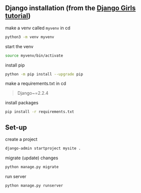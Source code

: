 ## Django installation (from the [Django Girls tutorial](https://tutorial.djangogirls.org/))

make a venv called `myvenv` in cd
```bash
python3 -m venv myvenv
```

start the venv
```bash
source myvenv/bin/activate
```

install pip
```bash
python -m pip install --upgrade pip
```

make a requirements.txt in cd
> Django~=2.2.4

install packages
```bash
pip install -r requirements.txt
```

## Set-up

create a project

```bash
django-admin startproject mysite .
```

migrate (update) changes
```bash
python manage.py migrate
```

run server
```bash
python manage.py runserver
```
